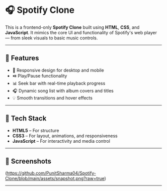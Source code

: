 # 🎧 Spotify Clone

This is a frontend-only **Spotify Clone** built using **HTML**, **CSS**, and **JavaScript**. It mimics the core UI and functionality of Spotify's web player — from sleek visuals to basic music controls.

---

## 🚀 Features
- 🎵 Responsive design for desktop and mobile
- ⏯️ Play/Pause functionality
- 📊 Seek bar with real-time playback progress
- 🎧 Dynamic song list with album covers and titles
- 💡 Smooth transitions and hover effects

---

## 🔧 Tech Stack
- **HTML5** – For structure
- **CSS3** – For layout, animations, and responsiveness
- **JavaScript** – For interactivity and media control

---

## 📸 Screenshots

(https://github.com/PunitSharma04/Spotify-Clone/blob/main/assets/snapshot.png?raw=true)

---


